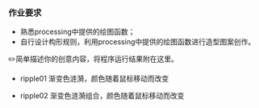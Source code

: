 ### 作业要求

- 熟悉processing中提供的绘图函数；
- 自行设计构形规则，利用processing中提供的绘图函数进行造型图案创作。

✏️简单描述你的创意内容，将程序运行结果附在这里。

- ripple01 
渐变色涟漪，颜色随着鼠标移动而改变

- ripple02 
渐变色涟漪组合，颜色随着鼠标移动而改变
